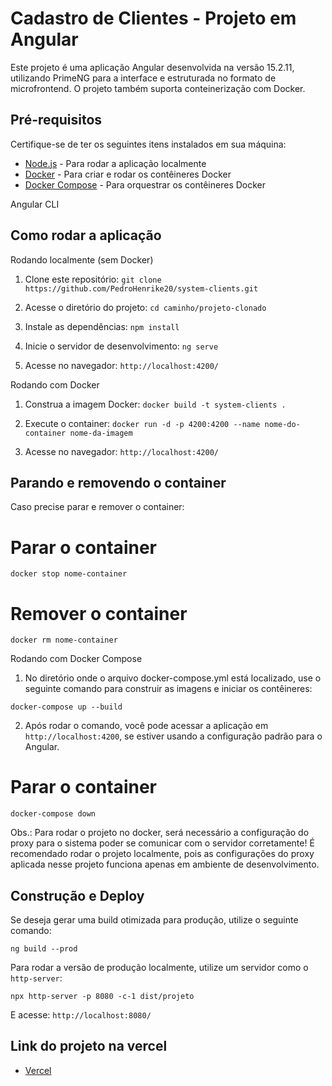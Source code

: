 # Cadastro de Clientes - Projeto em Angular

Este projeto é uma aplicação Angular desenvolvida na versão 15.2.11, utilizando PrimeNG para a interface e estruturada no formato de microfrontend. O projeto também suporta conteinerização com Docker.

## Pré-requisitos

Certifique-se de ter os seguintes itens instalados em sua máquina:

- [Node.js](https://nodejs.org/) - Para rodar a aplicação localmente
- [Docker](https://www.docker.com/) - Para criar e rodar os contêineres Docker
- [Docker Compose](https://docs.docker.com/compose/) - Para orquestrar os contêineres Docker

Angular CLI


## Como rodar a aplicação

Rodando localmente (sem Docker)

1. Clone este repositório:
`git clone https://github.com/PedroHenrike20/system-clients.git`


2. Acesse o diretório do projeto:
`cd caminho/projeto-clonado`


3. Instale as dependências:
`npm install`


4. Inicie o servidor de desenvolvimento:
`ng serve`


5. Acesse no navegador:
`http://localhost:4200/`

Rodando com Docker 

1. Construa a imagem Docker:
`docker build -t system-clients .`


2. Execute o container:
`docker run -d -p 4200:4200 --name nome-do-container nome-da-imagem`


3. Acesse no navegador:
`http://localhost:4200/`

## Parando e removendo o container
Caso precise parar e remover o container:

# Parar o container
`docker stop nome-container`

# Remover o container
`docker rm nome-container`

Rodando com Docker Compose

1. No diretório onde o arquivo docker-compose.yml está localizado, use o seguinte comando para construir as imagens e iniciar os contêineres:

`docker-compose up --build`

2. Após rodar o comando, você pode acessar a aplicação em `http://localhost:4200`, se estiver usando a configuração padrão para o Angular.

# Parar o container
`docker-compose down`

Obs.: Para rodar o projeto no docker, será necessário a configuração do proxy para o sistema poder se comunicar com o servidor corretamente!
É recomendado rodar o projeto localmente, pois as configurações do proxy aplicada nesse projeto funciona apenas em ambiente de desenvolvimento.


## Construção e Deploy
Se deseja gerar uma build otimizada para produção, utilize o seguinte comando:

`ng build --prod`

Para rodar a versão de produção localmente, utilize um servidor como o `http-server`:

`npx http-server -p 8080 -c-1 dist/projeto`

E acesse:
`http://localhost:8080/`

## Link do projeto na vercel
- [Vercel](https://system-clients.vercel.app/)



